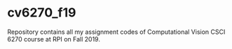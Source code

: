 # cv6270_f19
Repository contains all my assignment codes of Computational Vision CSCI 6270 course at RPI on Fall 2019. 
